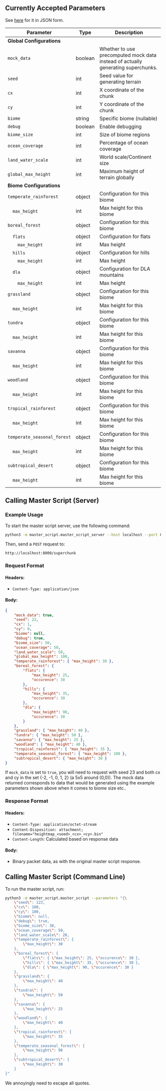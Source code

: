 ## Currently Accepted Parameters

See [here](#body) for it in JSON form.


| Parameter | Type | Description |
|-----------|------|-------------|
| **Global Configurations** |||
| `mock_data` | boolean | Whether to use precomputed mock data instead of actually generating superchunks.
| `seed` | int | Seed value for generating terrain |
| `cx` | int | X coordinate of the chunk |
| `cy` | int | Y coordinate of the chunk |
| `biome` | string | Specific biome (nullable) |
| `debug` | boolean | Enable debugging |
| `biome_size` | int | Size of biome regions |
| `ocean_coverage` | int | Percentage of ocean coverage |
| `land_water_scale` | int | World scale/Continent size |
| `global_max_height` | int | Maximum height of terrain globally |
| **Biome Configurations** |||
| `temperate_rainforest` | object | Configuration for this biome |
| &emsp;`max_height` | int | Max height for this biome |
| `boreal_forest` | object | Configuration for this biome |
| &emsp;`flats` | object | Configuration for flats |
| &emsp;&emsp;`max_height` | int | Max height |
| &emsp;`hills` | object | Configuration for hills |
| &emsp;&emsp;`max_height` | int | Max height |
| &emsp;`dla` | object | Configuration for DLA mountains |
| &emsp;&emsp;`max_height` | int | Max height |
| `grassland` | object | Configuration for this biome |
| &emsp;`max_height` | int | Max height for this biome |
| `tundra` | object | Configuration for this biome |
| &emsp;`max_height` | int | Max height for this biome |
| `savanna` | object | Configuration for this biome |
| &emsp;`max_height` | int | Max height for this biome |
| `woodland` | object | Configuration for this biome |
| &emsp;`max_height` | int | Max height for this biome |
| `tropical_rainforest` | object | Configuration for this biome |
| &emsp;`max_height` | int | Max height for this biome |
| `temperate_seasonal_forest` | object | Configuration for this biome |
| &emsp;`max_height` | int | Max height for this biome |
| `subtropical_desert` | object | Configuration for this biome |
| &emsp;`max_height` | int | Max height for this biome |

## Calling Master Script (Server)

### Example Usage
To start the master script server, use the following command:
```sh
python3 -m master_script.master_script_server --host localhost --port 8000
```

Then, send a `POST` request to:
```
http://localhost:8000/superchunk
```

### Request Format
#### Headers:
- `Content-Type: application/json`

#### Body:
```json
{
    "mock_data": true,
    "seed": 23,
    "cx": 1,
    "cy": 0,
    "biome": null,
    "debug": true,
    "biome_size": 50,
    "ocean_coverage": 50,
    "land_water_scale": 50,
    "global_max_height": 100,
    "temperate_rainforest": { "max_height": 30 },
    "boreal_forest": { 
        "flats": { 
            "max_height": 25,
            "occurence": 30
        },
        "hills": { 
            "max_height": 35,
            "occurence": 30 
        },
        "dla": { 
            "max_height": 90,
            "occurence": 30
        }
    },
    "grassland": { "max_height": 40 },
    "tundra": { "max_height": 50 },
    "savanna": { "max_height": 25 },
    "woodland": { "max_height": 40 },
    "tropical_rainforest": { "max_height": 35 },
    "temperate_seasonal_forest": { "max_height": 100 },
    "subtropical_desert": { "max_height": 30 }
}
```

If `mock_data` is set to `true`, you will need to request with seed 23 and both cx and cy in the set {-2, -1, 0, 1, 2} (a 5x5 around (0,0)). The mock data returned corresponds to data that would be generated using the example parameters shown above when it comes to biome size etc.. 

### Response Format
#### Headers:
- `Content-Type: application/octet-stream`
- `Content-Disposition: attachment; filename="heightmap_<seed>_<cx>_<cy>.bin"`
- `Content-Length`: Calculated based on response data

#### Body:
- Binary packet data, as with the original master script response.

## Calling Master Script (Command Line)

To run the master script, run:

```sh
python3 -m master_script.master_script --parameters "{\
    \"seed\": 123,
    \"cx\": 100,
    \"cy\": 100,
    \"biome\": null,
    \"debug\": true,
    \"biome_size\": 30,
    \"ocean_coverage\": 50,
    \"land_water_scale\": 20,
    \"temperate_rainforest\": {
        \"max_height\": 30
    },
    \"boreal_forest\": {
        \"flats\": { \"max_height\": 25, \"occurence\": 30 },
        \"hills\": { \"max_height\": 35, \"occurence\": 30 },
        \"dla\": { \"max_height\": 90, \"occurence\": 30 }
    },
    \"grassland\": {
        \"max_height\": 40
    },
    \"tundra\": {
        \"max_height\": 50
    },
    \"savanna\": {
        \"max_height\": 25
    },
    \"woodland\": {
        \"max_height\": 40
    },
    \"tropical_rainforest\": {
        \"max_height\": 35
    },
    \"temperate_seasonal_forest\": {
        \"max_height\": 90
    },
    \"subtropical_desert\": {
        \"max_height\": 30
    }
}"
```

We annoyingly need to escape all quotes.